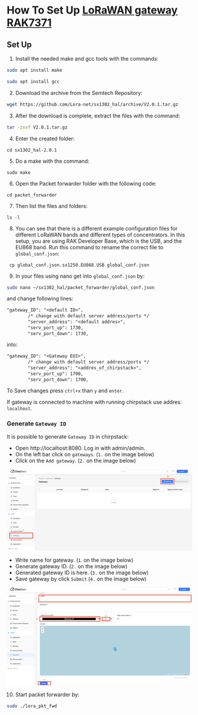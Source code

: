 # How To Set Up [ LoRaWAN gateway RAK7371](https://docs.rakwireless.com/Product-Categories/WisGate/RAK7271-7371/Quickstart/#using-a-linux-machine-as-a-host)
## Set Up
1. Install the needed make and gcc tools with the commands:
```bash
sudo apt install make
```
```bash
sudo apt install gcc
```
2. Download the archive from the Semtech Repository:
```bash
wget https://github.com/Lora-net/sx1302_hal/archive/V2.0.1.tar.gz
```
3. After the download is complete, extract the files with the command:
```bash
tar -zxvf V2.0.1.tar.gz
```
4. Enter the created folder:
```
cd sx1302_hal-2.0.1
```
5. Do a make with the command:
```
sudo make
```
6. Open the Packet forwarder folder with the following code:
```
cd packet_forwarder
```
7. Then list the files and folders:
```
ls -l
```
8. You can see that there is a different example configuration files for different LoRaWAN bands and different types of concentrators. In this setup, you are using RAK Developer Base, which is the USB, and the EU868 band. Run this command to rename the correct file to `global_conf.json`:
```
 cp global_conf.json.sx1250.EU868.USB global_conf.json
```
9. In your files using nano get into `global_conf.json` by:
```bash
sudo nano ~/sx1302_hal/packet_forwarder/global_conf.json
```
and change following lines:
```
"gateway_ID": "<default ID>",
        /* change with default server address/ports */
        "server_address": "<default addres>",
        "serv_port_up": 1730,
        "serv_port_down": 1730,
```
into:
```
"gateway_ID": "<Gateway EUI>",
        /* change with default server address/ports */
        "server_address": "<addres_of_chirpstack>",
        "serv_port_up": 1700,
        "serv_port_down": 1700,
```

To Save changes press `ctrl+x` than `y` and `enter`.

If gateway is connected to machine with running chirpstack use addres: `localhost`.
### Generate `Gateway ID`
It is possible to generate `Gateway ID` in chirpstack:
- Open http://localhost:8080. Log in with admin/admin.
- On the left bar click on `gateways`. (`1.` on the image below)
- Click on the `Add gateway`. (`2.` on the image below)

<img src="assets/add_gateway_start.png" alt="Add gateway start" width="900" />

- Write name for gateway. (`1`. on the image below)
- Generate gateway ID. (`2.` on the image below)
- Generated gateway ID is here. (`3.` on the image below)
- Save gateway by click `Submit` (`4.` on the image below)

<img src="assets/add_gateway_generate_ID.png" alt="Add gateway start" width="900" />


10. Start packet forwarder by:
```bash
sudo ./lora_pkt_fwd
```